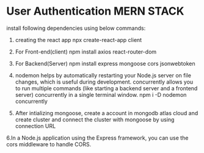 # User Authentication MERN STACK

install following dependencies using below commands:
1. creating the react app
npx create-react-app client

2. For Front-end(client)
npm install axios react-router-dom

3. For Backend(Server)
npm install express mongoose cors jsonwebtoken

4. nodemon helps by automatically restarting your Node.js server on file changes, which is useful during development.
concurrently allows you to run multiple commands (like starting a backend server and a frontend server) concurrently in a single terminal window.
npm i -D nodemon concurrently

5. After intializing mongoose, create a account in mongodb atlas cloud and create cluster and connect the cluster with mongoose by using connection URL
   
6.In a Node.js application using the Express framework, you can use the cors middleware to handle CORS.
